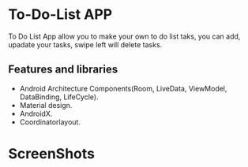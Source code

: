 # To-Do-List APP 

To Do List App allow you to make your own to do list taks, you can add, upadate your tasks, swipe left will delete tasks.

## Features and libraries<br/>
   - Android Architecture Components(Room, LiveData, ViewModel, DataBinding, LifeCycle).<br/>
   - Material design.<br/>
   - AndroidX.<br/>
   - Coordinatorlayout.<br/>
   
   # ScreenShots <br/>
